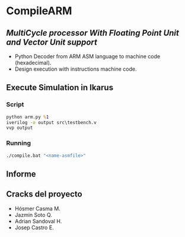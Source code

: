 # CompileARM
## _MultiCycle processor With Floating Point Unit and Vector Unit support_

- Python Decoder from ARM ASM language to machine code (hexadecimal).
- Design execution with instructions machine code.

## Execute Simulation in Ikarus

### Script
```bat
python arm.py %1
iverilog -o output src\testbench.v
vvp output
```
### Running

```bat
./compile.bat "<name-asmfile>"
```

## Informe

## Cracks del proyecto
- Hósmer Casma M.
- Jazmin Soto Q.
- Adrian Sandoval H.
- Josep Castro E.

